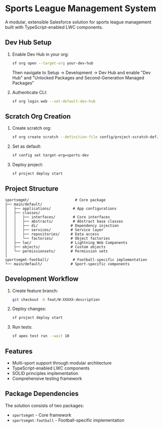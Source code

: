 
# Sports League Management System

A modular, extensible Salesforce solution for sports league management built with TypeScript-enabled LWC components.

## Dev Hub Setup

1. Enable Dev Hub in your org:
   ```bash
   sf org open --target-org your-dev-hub
   ```
   Then navigate to Setup → Development → Dev Hub and enable "Dev Hub" and "Unlocked Packages and Second-Generation Managed Packages"

2. Authenticate CLI:
   ```bash
   sf org login web --set-default-dev-hub
   ```

## Scratch Org Creation

1. Create scratch org:
   ```bash
   sf org create scratch --definition-file config/project-scratch-def.json --alias sports-dev --duration-days 1
   ```

2. Set as default:
   ```bash
   sf config set target-org=sports-dev
   ```

3. Deploy project:
   ```bash
   sf project deploy start
   ```

## Project Structure

```
sportsmgmt/                     # Core package
├── main/default/
│   ├── applications/          # App configurations
│   ├── classes/              
│   │   ├── interfaces/        # Core interfaces
│   │   ├── abstracts/         # Abstract base classes
│   │   ├── di/               # Dependency injection
│   │   ├── services/         # Service layer
│   │   ├── repositories/     # Data access
│   │   └── factories/        # Object factories
│   ├── lwc/                  # Lightning Web Components
│   ├── objects/              # Custom objects
│   └── permissionsets/       # Permission sets
│
sportsmgmt-football/           # Football-specific implementation
└── main/default/             # Sport-specific components
```

## Development Workflow

1. Create feature branch:
   ```bash
   git checkout -b feat/W-XXXXX-description
   ```

2. Deploy changes:
   ```bash
   sf project deploy start
   ```

3. Run tests:
   ```bash
   sf apex test run --wait 10
   ```

## Features

- Multi-sport support through modular architecture
- TypeScript-enabled LWC components
- SOLID principles implementation
- Comprehensive testing framework

## Package Dependencies

The solution consists of two packages:
- `sportsmgmt` - Core framework
- `sportsmgmt-football` - Football-specific implementation